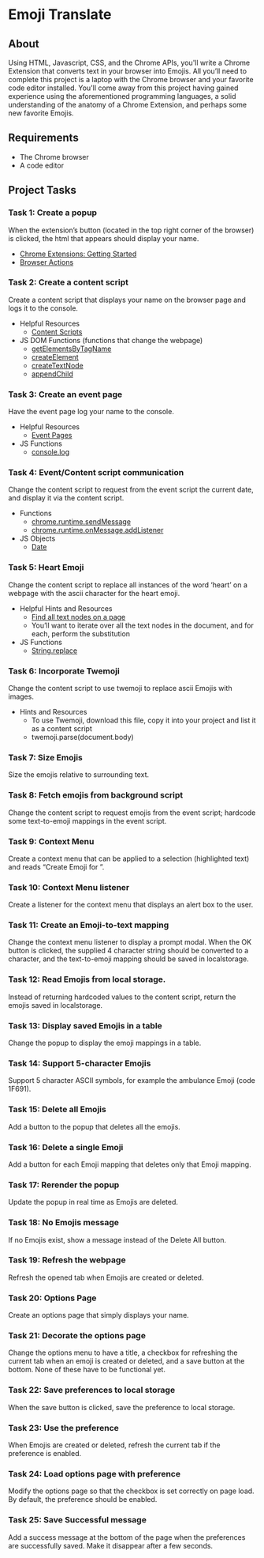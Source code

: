 # Emoji Translate
## About
Using HTML, Javascript, CSS, and the Chrome APIs, you'll write a Chrome Extension that converts text in your browser into Emojis.  All you’ll need to complete this project is a laptop with the Chrome browser and your favorite code editor installed.  You'll come away from this project having gained experience using the aforementioned programming languages, a solid understanding of the anatomy of a Chrome Extension, and perhaps some new favorite Emojis.
## Requirements
* The Chrome browser
* A code editor
## Project Tasks
### Task 1: Create a popup
When the extension’s button (located in the top right corner of the browser) is clicked, the html that appears should display your name.
* [Chrome Extensions: Getting Started](https://developer.chrome.com/extensions/getstarted)
* [Browser Actions](https://developer.chrome.com/extensions/browserAction)

### Task 2: Create a content script
Create a content script that displays your name on the browser page and logs it to the console.
* Helpful Resources
  * [Content Scripts](https://developer.chrome.com/extensions/content_scripts)
* JS DOM Functions (functions that change the webpage)
  * [getElementsByTagName](https://www.w3schools.com/JSREF/met_document_getelementsbytagname.asp)
  * [createElement](https://www.w3schools.com/jsref/met_document_createelement.asp)
  * [createTextNode](https://www.w3schools.com/jsref/met_document_createtextnode.asp)
  * [appendChild](https://www.w3schools.com/jsref/met_node_appendchild.asp)

### Task 3: Create an event page
Have the event page log your name to the console.
* Helpful Resources
  * [Event Pages](https://developer.chrome.com/extensions/event_pages)
* JS Functions
  * [console.log](https://www.w3schools.com/js/js_output.asp)

### Task 4: Event/Content script communication
Change the content script to request from the event script the current date, and display it via the content script.
* Functions
  * [chrome.runtime.sendMessage](https://developer.chrome.com/extensions/runtime#method-sendMessage)
  * [chrome.runtime.onMessage.addListener](https://developer.chrome.com/extensions/runtime#event-onMessage)
* JS Objects
  * [Date](https://www.w3schools.com/jsref/jsref_obj_date.asp)

### Task 5: Heart Emoji
Change the content script to replace all instances of the word ‘heart’ on a webpage with the ascii character for the heart emoji.
* Helpful Hints and Resources
  * [Find all text nodes on a page](https://gist.github.com/cah-daniel-fischer/51877a2498ee9773b08ced074bc3d2c9)
  * You’ll want to iterate over all the text nodes in the document, and for each, perform the substitution
* JS Functions
  * [String.replace](https://www.w3schools.com/jsref/jsref_replace.asp)

### Task 6: Incorporate Twemoji
Change the content script to use twemoji to replace ascii Emojis with images.
* Hints and Resources
  * To use Twemoji, download this file, copy it into your project and list it as a content script
  * twemoji.parse(document.body)

### Task 7: Size Emojis
Size the emojis relative to surrounding text.

### Task 8: Fetch emojis from background script
Change the content script to request emojis from the event script; hardcode some text-to-emoji mappings in the event script.

### Task 9: Context Menu
Create a context menu that can be applied to a selection (highlighted text) and reads “Create Emoji for <selected text>”.

### Task 10: Context Menu listener
Create a listener for the context menu that displays an alert box to the user.

### Task 11: Create an Emoji-to-text mapping
Change the context menu listener to display a prompt modal.  When the OK button is clicked, the supplied 4 character string should be converted to a character, and the text-to-emoji mapping should be saved in localstorage.

### Task 12: Read Emojis from local storage.
Instead of returning hardcoded values to the content script, return the emojis saved in localstorage.

### Task 13: Display saved Emojis in a table
Change the popup to display the emoji mappings in a table.

### Task 14: Support 5-character Emojis
Support 5 character ASCII symbols, for example the ambulance Emoji (code 1F691).

### Task 15: Delete all Emojis
Add a button to the popup that deletes all the emojis.

### Task 16: Delete a single Emoji
Add a button for each Emoji mapping that deletes only that Emoji mapping.

### Task 17: Rerender the popup
Update the popup in real time as Emojis are deleted.

### Task 18: No Emojis message
If no Emojis exist, show a message instead of the Delete All button.

### Task 19: Refresh the webpage
Refresh the opened tab when Emojis are created or deleted.

### Task 20: Options Page
Create an options page that simply displays your name.

### Task 21: Decorate the options page
Change the options menu to have a title, a checkbox for refreshing the current tab when an emoji is created or deleted, and a save button at the bottom.  None of these have to be functional yet.

### Task 22: Save preferences to local storage
When the save button is clicked, save the preference to local storage.

### Task 23: Use the preference
When Emojis are created or deleted, refresh the current tab if the preference is enabled.

### Task 24: Load options page with preference
Modify the options page so that the checkbox is set correctly on page load.  By default, the preference should be enabled.

### Task 25: Save Successful message
Add a success message at the bottom of the page when the preferences are successfully saved.  Make it disappear after a few seconds.
